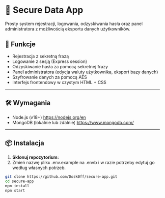 # 🔐 Secure Data App

Prosty system rejestracji, logowania, odzyskiwania hasła oraz panel administratora z możliwością eksportu danych użytkowników.

## 🚀 Funkcje

- Rejestracja z sekretną frazą
- Logowanie z sesją (Express session)
- Odzyskiwanie hasła za pomocą sekretnej frazy
- Panel administratora (edycja waluty użytkownika, eksport bazy danych)
- Szyfrowanie danych za pomocą AES
- Interfejs frontendowy w czystym HTML + CSS

---

## 🛠️ Wymagania

- Node.js (v18+) https://nodejs.org/en
- MongoDB (lokalnie lub zdalnie) https://www.mongodb.com/

---

## 📦 Instalacja

1. **Sklonuj repozytorium:**
2. Zmień nazwę pliku .env.example na .envb i w razie potrzeby edytuj go według własnych potrzeb.

```bash
git clone https://github.com/Dosk0ff/secure-app.git
cd secure-app
npm install 
npm start
